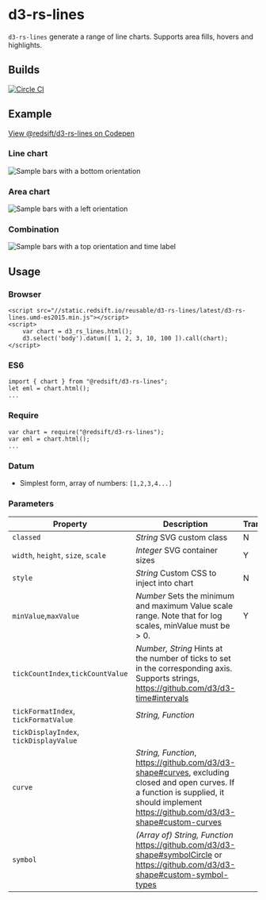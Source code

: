 # d3-rs-lines

`d3-rs-lines` generate a range of line charts. Supports area fills, hovers and highlights.

## Builds

[![Circle CI](https://circleci.com/gh/Redsift/d3-rs-lines.svg?style=svg)](https://circleci.com/gh/Redsift/d3-rs-lines)

## Example

[View @redsift/d3-rs-lines on Codepen](http:...)

### Line chart

![Sample bars with a bottom orientation](https://bricks.redsift.io/reusable/d3-rs-bars.svg?_datum=[1,200,3100,1000]&orientation=bottom)

### Area chart

![Sample bars with a left orientation](https://bricks.redsift.io/reusable/d3-rs-bars.svg?_datum=[1,200,3100,1000]&orientation=left&fill=global)

### Combination

![Sample bars with a top orientation and time label](https://bricks.redsift.io/reusable/d3-rs-bars.svg?_datum=[{%22v%22:1,%22l%22:1466424812000},{%22v%22:2,%22l%22:1466511212000},{%22v%22:3,%22l%22:1466597612000},{%22v%22:300.5,%22l%22:1466684012000},{%22v%22:4000,%22l%22:1466770412000},{%22v%22:40000,%22l%22:1466856812000}]&orientation=top&labelTime=%25a%20%25d)

## Usage

### Browser
	
	<script src="//static.redsift.io/reusable/d3-rs-lines/latest/d3-rs-lines.umd-es2015.min.js"></script>
	<script>
		var chart = d3_rs_lines.html();
		d3.select('body').datum([ 1, 2, 3, 10, 100 ]).call(chart);
	</script>

### ES6

	import { chart } from "@redsift/d3-rs-lines";
	let eml = chart.html();
	...
	
### Require

	var chart = require("@redsift/d3-rs-lines");
	var eml = chart.html();
	...

### Datum

- Simplest form, array of numbers: `[1,2,3,4...]`

### Parameters

Property|Description|Transition|Preview
----|-----------|----------|-------
`classed`|*String* SVG custom class|N
`width`, `height`, `size`, `scale`|*Integer* SVG container sizes|Y
`style`|*String* Custom CSS to inject into chart|N
`minValue`,`maxValue`|*Number* Sets the minimum and maximum Value scale range. Note that for log scales, minValue must be > 0.|Y
`tickCountIndex`,`tickCountValue`|*Number, String* Hints at the number of ticks to set in the corresponding axis. Supports strings, https://github.com/d3/d3-time#intervals
`tickFormatIndex`, `tickFormatValue`|*String, Function*
`tickDisplayIndex`, `tickDisplayValue`|
`curve`|*String, Function*, https://github.com/d3/d3-shape#curves, excluding closed and open curves. If a function is supplied, it should implement https://github.com/d3/d3-shape#custom-curves
`symbol`|*(Array of) String, Function* https://github.com/d3/d3-shape#symbolCircle or https://github.com/d3/d3-shape#custom-symbol-types
